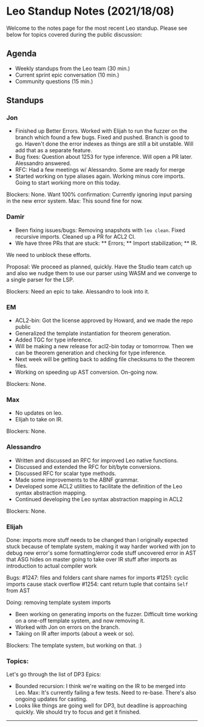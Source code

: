 # Leo Standup Notes (2021/18/08)

Welcome to the notes page for the most recent Leo standup. Please see below for topics covered during the public discussion:

## Agenda

* Weekly standups from the Leo team (30 min.)
* Current sprint epic conversation (10 min.)
* Community questions (15 min.)

## Standups

### Jon

* Finished up Better Errors.  Worked with Elijah to run the fuzzer on the branch which found a few bugs.  Fixed and pushed.  Branch is good to go.  Haven't done the error indexes as things are still a bit unstable.  Will add that as a separate feature.
* Bug fixes:  Question about 1253 for type inference.  Will open a PR later.  Alessandro answered.
* RFC:  Had a few meetings w/ Alessandro.  Some are ready for merge
* Started working on type aliases again.  Working minus core imports.  Going to start working more on this today.

Blockers:  None.  Want 100% confirmation:  Currently ignoring input parsing in the new error system.  Max:  This sound fine for now.

### Damir

* Been fixing issues/bugs:  Removing snapshots with `leo clean`.  Fixed recursive imports.  Cleaned up a PR for ACL2 CI.
* We have three PRs that are stuck:
** Errors;
** Import stabilization;
** IR.

We need to unblock these efforts.

Proposal:  We proceed as planned, quickly.  Have the Studio team catch up and also we nudge them to use our parser using WASM and we converge to a single parser for the LSP.

Blockers:  Need an epic to take.  Alessandro to look into it.

### EM

* ACL2-bin:  Got the license approved by Howard, and we made the repo public
* Generalized the template instantiation for theorem generation.
* Added TGC for type inference.
* Will be making a new release for acl2-bin today or tomorrrow.  Then we can be theorem generation and checking for type inference.
* Next week will be getting back to adding file checksums to the theorem files.
* Working on speeding up AST conversion.  On-going now.

Blockers:  None.

### Max

* No updates on leo.
* Elijah to take on IR.

Blockers:  None.

### Alessandro

* Written and discussed an RFC for improved Leo native functions.
* Discussed and extended the RFC for bit/byte conversions.
* Discussed RFC for scalar type methods.
* Made some improvements to the ABNF grammar.
* Developed some ACL2 utilities to facilitate the definition of the Leo syntax abstraction mapping.
* Continued developing the Leo syntax abstraction mapping in ACL2

Blockers:  None.

### Elijah

Done:
    imports
        more stuff needs to be changed than I originally expected
        stuck because of template system, making it way harder
    worked with jon to debug new error's
        some formatting/error code stuff
        uncovered error in AST that ASG hides on master
    going to take over IR stuff after imports as introduction to actual compiler work

Bugs:
    #1247: files and folders cant share names for imports
    #1251: cyclic imports cause stack overflow
    #1254: cant return tuple that contains `Self` from AST

Doing:
    removing template system
    imports

* Been working on generating imports on the fuzzer.  Difficult time working on a one-off template system, and now removing it.
* Worked with Jon on errors on the branch.
* Taking on IR after imports (about a week or so).

Blockers:  The template system, but working on that.  :)

### Topics:

Let's go through the list of DP3 Epics:

* Bounded recursion:  I think we're waiting on the IR to be merged into Leo.  Max:  It's currently failing a few tests.  Need to re-base.  There's also ongoing updates for casting.
* Looks like things are going well for DP3, but deadline is approaching quickly.  We should try to focus and get it finished.

---------------
